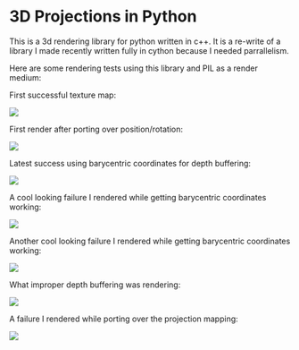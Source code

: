 # 3D Projections in Python

This is a 3d rendering library for python written in c++.  It is a re-write of a library I made recently written fully in cython because I needed parrallelism.

Here are some rendering tests using this library and PIL as a render medium:

First successful texture map:

![](https://github.com/FrewtyPebbles/python-c---rasterizer-library/blob/main/tests/texture_mapping_success.gif)

First render after porting over position/rotation:

![](https://github.com/FrewtyPebbles/python-c---rasterizer-library/blob/main/tests/rotating%20teapot.gif)

Latest success using barycentric coordinates for depth buffering:

![](https://github.com/FrewtyPebbles/python-c---rasterizer-library/blob/main/tests/barycentric_coordinate_success.png)

A cool looking failure I rendered while getting barycentric coordinates working:

![](https://github.com/FrewtyPebbles/python-c---rasterizer-library/blob/main/tests/barycentric_coordinate_fail.png)

Another cool looking failure I rendered while getting barycentric coordinates working:

![](https://github.com/FrewtyPebbles/python-c---rasterizer-library/blob/main/tests/depth_failure.png)

What improper depth buffering was rendering:

![](https://github.com/FrewtyPebbles/python-c---rasterizer-library/blob/main/tests/first_successful_render.png)

A failure I rendered while porting over the projection mapping:

![](https://github.com/FrewtyPebbles/python-c---rasterizer-library/blob/main/tests/failure_mesh_render_parrallel.png)
